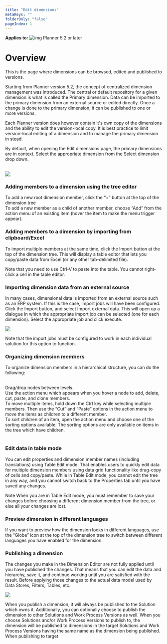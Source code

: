 ```yaml
---
title: "Edit dimensions"
metaKeys: ""
folderOnly: "false"
pageIndex: 1
---
```


**Applies to:** ![img](https://profitbasedocs.blob.core.windows.net/icons/yes-icon.png) Planner 5.2 or later

# Overview

This is the page where dimensions can be browsed, edited and published to versions.

Starting from Planner version 5.2, the concept of centralized dimension management was introduced. The central or default repository for a given dimension is what is called the Primary dimension. Data can be imported to the primary dimension from an external source or edited directly. Once a change is done to the primary dimension, it can be published to one or more versions.<br/>

Each Planner version does however contain it's own copy of the dimensions and the ability to edit the version-local copy. It is best practice to limit version-local editing of a dimension and to manage the primary dimension in stead.<br/>

By default, when opening the Edit dimensions page, the primary dimensions are in context. Select the appropriate dimension from the Select dimension drop down.<br/><br/>

![](https://profitbasedocs.blob.core.windows.net/enduserhelp/images/EditDimension.JPG)

### Adding members to a dimension using the tree editor

To add a new root dimension member, click the “+” button at the top of the dimension tree<br/>
To add a new member as a child of another member, choose “Add” from the action menu of an existing item (hover the item to make the menu trigger appear).<br/>

### Adding members to a dimension by importing from clipboard/Excel

To import multiple members at the same time, click the Import button at the top of the dimension tree. This will display a table editor that lets you copy/paste data from Excel (or any other tab-delimited file).<br/>

Note that you need to use Ctrl-V to paste into the table. You cannot right-click a cell in the table editor.<br/>

### Importing dimension data from an external source

In many cases, dimensional data is imported from an external source such as an ERP system. If this is the case, import jobs will have been configured. Click the Import button, and select Import external data. This will open up a dialogue in which the appropriate import job can be selected (one for each dimension). Select the appropriate job and click execute.

![](https://profitbasedocs.blob.core.windows.net/enduserhelp/images/ExecuteOperation.JPG)

Note that the import jobs must be configured to work in each individual solution for this option to function.

### Organizing dimension members

To organize dimension members in a hierarchical structure, you can do the following:<br/><br/>

Drag/drop nodes between levels.<br/>
Use the action menu which appears when you hover a node to add, delete, cut, paste, and clone members.<br/>
To move multiple items, hold down the Ctrl key while selecting multiple members. Then use the “Cut” and “Paste” options in the action menu to move the items as children to a different member.<br/>
To sort children of an item, open the action menu and choose one of the sorting options available. The sorting options are only available on items in the tree which have children.<br/><br/>

### Edit data in table mode

You can edit properties and dimension member names (including translations) using Table Edit mode. That enables users to quickly edit data for multiple dimension members using data grid functionality like drag-copy of cells and copy/paste. While in Table Edit mode, you cannot edit the tree in any way, and you cannot switch back to the Properties tab until you have saved any changes.<br/>

Note When you are in Table Edit mode, you must remember to save your changes before choosing a different dimension member from the tree, or else all your changes are lost.<br/>


### Preview dimension in different languages

If you want to preview how the dimension looks in different languages, use the “Globe” icon at the top of the dimension tree to switch between different languages you have enabled for the dimension.<br/>

### Publishing a dimension
The changes you make in the Dimension Editor are not fully applied until you have published the changes. That means that you can edit the data and hierarchy, save it, and continue working until you are satisfied with the result. Before applying those changes to the actual data model used by Data Stores, Filters, Tables, etc.<br/>

![](https://profitbasedocs.blob.core.windows.net/enduserhelp/images/PublishDimension.JPG)

When you publish a dimension, it will always be published to the Solution which owns it. Additionally, you can optionally choose to publish the dimension to other Solutions and Work Process Versions as well. When you choose Solutions and/or Work Process Versions to publish to, the dimension will be published to dimensions in the target Solutions and Work Process Versions having the same name as the dimension being published. When publishing to target<br/><br/>

